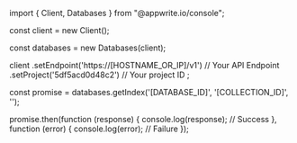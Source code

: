import { Client, Databases } from "@appwrite.io/console";

const client = new Client();

const databases = new Databases(client);

client
    .setEndpoint('https://[HOSTNAME_OR_IP]/v1') // Your API Endpoint
    .setProject('5df5acd0d48c2') // Your project ID
;

const promise = databases.getIndex('[DATABASE_ID]', '[COLLECTION_ID]', '');

promise.then(function (response) {
    console.log(response); // Success
}, function (error) {
    console.log(error); // Failure
});